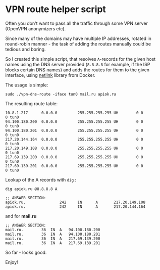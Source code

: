 # VPN route helper script

Often you don't want to pass all the traffic through some VPN server (OpenVPN anonymizers etc). 

Since many of the domains may have multiple IP addresses, rotated in round-robin manner - the task of adding the routes manually could be tedious and boring.

So I created this simple script, that resolves `A`-records for the given host names using the DNS server provided (`8.8.8.8` for example, if the ISP blocks certain DNS names) and adds the routes for them to the given interface, using [netlink](https://github.com/docker/libcontainer/netlink) library from Docker.

The usage is simple:

```
sudo ./vpn-dns-route -iface tun0 mail.ru apiok.ru
```

The resulting route table:

```
10.8.1.217      0.0.0.0         255.255.255.255 UH        0 0          0 tun0
94.100.180.200  0.0.0.0         255.255.255.255 UH        0 0          0 tun0
94.100.180.201  0.0.0.0         255.255.255.255 UH        0 0          0 tun0
217.20.144.164  0.0.0.0         255.255.255.255 UH        0 0          0 tun0
217.20.149.108  0.0.0.0         255.255.255.255 UH        0 0          0 tun0
217.69.139.200  0.0.0.0         255.255.255.255 UH        0 0          0 tun0
217.69.139.201  0.0.0.0         255.255.255.255 UH        0 0          0 tun0
```

Lookup of the A records with `dig` :

```
dig apiok.ru @8.8.8.8 A                        

;; ANSWER SECTION:
apiok.ru.               242     IN      A       217.20.149.108
apiok.ru.               242     IN      A       217.20.144.164
```

and for **mail.ru**

```
;; ANSWER SECTION:
mail.ru.		36	IN	A	94.100.180.200
mail.ru.		36	IN	A	94.100.180.201
mail.ru.		36	IN	A	217.69.139.200
mail.ru.		36	IN	A	217.69.139.201
```

So far - looks good.

Enjoy!